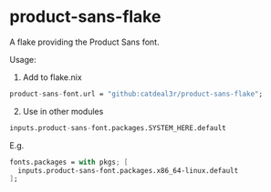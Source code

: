 # product-sans-flake
A flake providing the Product Sans font.

Usage:

1. Add to flake.nix
```nix
product-sans-font.url = "github:catdeal3r/product-sans-flake";
```

2. Use in other modules
```nix
inputs.product-sans-font.packages.SYSTEM_HERE.default
```

E.g.
```nix
fonts.packages = with pkgs; [
  inputs.product-sans-font.packages.x86_64-linux.default
];
```

